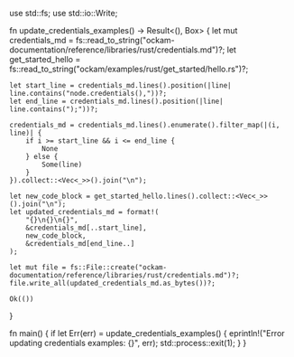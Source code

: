 use std::fs;
use std::io::Write;

fn update_credentials_examples() -> Result<(), Box<dyn std::error::Error>> {
    let mut credentials_md = fs::read_to_string("ockam-documentation/reference/libraries/rust/credentials.md")?;
    let get_started_hello = fs::read_to_string("ockam/examples/rust/get_started/hello.rs")?;

    let start_line = credentials_md.lines().position(|line| line.contains("node.credentials(),"))?;
    let end_line = credentials_md.lines().position(|line| line.contains(");"))?;

    credentials_md = credentials_md.lines().enumerate().filter_map(|(i, line)| {
        if i >= start_line && i <= end_line {
            None
        } else {
            Some(line)
        }
    }).collect::<Vec<_>>().join("\n");

    let new_code_block = get_started_hello.lines().collect::<Vec<_>>().join("\n");
    let updated_credentials_md = format!(
        "{}\n{}\n{}",
        &credentials_md[..start_line],
        new_code_block,
        &credentials_md[end_line..]
    );

    let mut file = fs::File::create("ockam-documentation/reference/libraries/rust/credentials.md")?;
    file.write_all(updated_credentials_md.as_bytes())?;

    Ok(())
}

fn main() {
    if let Err(err) = update_credentials_examples() {
        eprintln!("Error updating credentials examples: {}", err);
        std::process::exit(1);
    }
}
